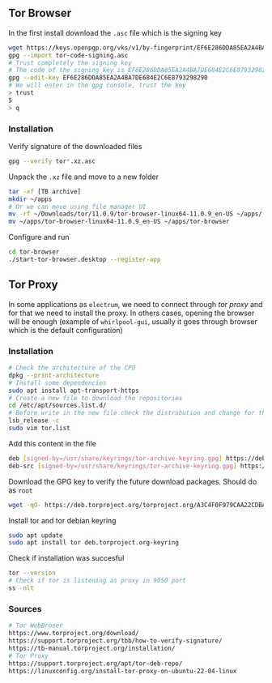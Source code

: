 ## Tor Browser
In the first install download the `.asc` file which is the signing key
```bash
wget https://keys.openpgp.org/vks/v1/by-fingerprint/EF6E286DDA85EA2A4BA7DE684E2C6E8793298290
gpg --import tor-code-signing.asc
# Trust completely the signing key
# The code of the signing key is EF6E286DDA85EA2A4BA7DE684E2C6E8793298290
gpg --edit-key EF6E286DDA85EA2A4BA7DE684E2C6E8793298290
# We will enter in the gpg console, trust the key
> trust
5
> q
```
### Installation
Verify signature of the downloaded files
```bash
gpg --verify tor*.xz.asc
```
Unpack the `.xz` file and move to a new folder
```bash
tar -xf [TB archive]
mkdir ~/apps
# Or we can move using file manager UI
mv -rf ~/Downloads/tor/11.0.9/tor-browser-linux64-11.0.9_en-US ~/apps/
mv ~/apps/tor-browser-linux64-11.0.9_en-US ~/apps/tor-browser
```
Configure and run
```bash
cd tor-browser
./start-tor-browser.desktop --register-app
```

## Tor Proxy
In some applications as `electrum`, we need to connect through *tor proxy* and for that we need to install the proxy. In others cases, opening the browser will be enough (example of `whirlpool-gui`, usually it goes through browser which is the default configuration)
### Installation
```bash
# Check the architecture of the CPU
dpkg --print-architecture
# Install some dependencies
sudo apt install apt-transport-https
# Create a new file to download the repositories
cd /etc/apt/sources.list.d/
# Before write in the new file check the distrubution and change for the output that we get
lsb_release -c
sudo vim tor.list
```
Add this content in the file
```bash
deb [signed-by=/usr/share/keyrings/tor-archive-keyring.gpg] https://deb.torproject.org/torproject.org <DISTRIBUTION> main
deb-src [signed-by=/usr/share/keyrings/tor-archive-keyring.gpg] https://deb.torproject.org/torproject.org <DISTRIBUTION> main
```
Download the GPG key to verify the future download packages. Should do as `root`
```bash
wget -qO- https://deb.torproject.org/torproject.org/A3C4F0F979CAA22CDBA8F512EE8CBC9E886DDD89.asc | gpg --dearmor | tee /usr/share/keyrings/tor-archive-keyring.gpg >/dev/null
```
Install tor and tor debian keyring
```bash
sudo apt update
sudo apt install tor deb.torproject.org-keyring
```
Check if installation was succesful
```bash
tor --version
# Check if tor is listening as proxy in 9050 port
ss -nlt
```
### Sources
```bash
# Tor WebBroser
https://www.torproject.org/download/
https://support.torproject.org/tbb/how-to-verify-signature/
https://tb-manual.torproject.org/installation/
# Tor Proxy
https://support.torproject.org/apt/tor-deb-repo/
https://linuxconfig.org/install-tor-proxy-on-ubuntu-22-04-linux
```